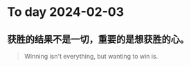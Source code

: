 
# To day 2024-02-03


## 获胜的结果不是一切，重要的是想获胜的心。
> Winning isn't everything, but wanting to win is. 

    